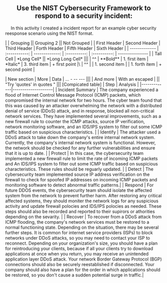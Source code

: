 <h2 align= "center">Use the NIST Cybersecurity Framework to respond to a security incident:</h2>
<p>
  &emsp; In this activity I created a incident report for an example cyber security reesponse scenario using the NIST format. 
</p>
|               |          Grouping             ||         Grouping 2         ||  Not Grouped    |
| First Header  | Second Header | Third Header   | Forth Header | Fifth Header | Sixth Header    |
| ------------- | :-----------: | -------------: | :----------: | :----------: | --------------- |
| Tall Cell     |          *Long Cell*          ||         *Long Long Cell*                    |||
| ^^            |   **Bold**    | 1. first item  | *Italic*     | 3. third item | + first point  |\
| ^^            |               | 1. second item |              | 1. forth item | + second point |

| New section   |     More      |         Data   | ... - -- --- |||
| And more      | With an escaped \|          || "Try 'quotes' in quotes "         |||
[Compicated table]
| Step        | Analysis           | 
|-------------|--------------------|
| Incident Summary      | The company experienced a flood of Internet Control Message Protocol (ICMP) packets, which compromised the internal network for two hours. The cyber team found that this was caused by an attacker overwhelming the network with a distributed denial of service (DDoS) attack, and in response, blocked all non-critical network services. They have implemented several improvements, such as a new firewall rule to counter the ICMP attacks, source IP verification, network monitoring software, and an IDS/IPS system to filter out some ICMP traffic based on suspicious characteristics. | 
| Identify      | The attacker used a DDoS attack to take down the company's entire internal network system. Currently, the company's internal network system is functional. However, the network should be checked for any further vulnerabilities and ensure that it is up to date. | 
| Protect      |    In this case, the cybersecurity team implemented a new firewall rule to limit the rate of incoming ICMP packets and An IDS/IPS system to filter out some ICMP traffic based on suspicious characteristics. These rules should be reguarly updated.   | 
| Detect |    The cybersecurity team implemented source IP address verification on the firewall to check for spoofed IP addresses on incoming ICMP packets and monitoring software to detect abnormal traffic patterns.| 
| Respond      | For future DDOS events, the cybersecurity team should isolate the affected system from the network to prevent further harm. After restoring any critical affected systems, they should moniter the network logs for any suspicious activity and update firewall polocies and IDS/IPS polocies as needed. These steps should also be recorded and reported to their supirors or athorities depending on the sevarity. | 
| Recover      |   To recover from a DDoS attack from ICMP flooding, the company's network services must be restored to a normal functioning state. Depending on the situation, there may be several further steps. It is common for internet service providers (ISPs) to block networks under DDoS attacks, so you may need to contact your ISP to reconnect. Depending on your organization's size, you should have a plan for reintroducing your clients, because if all your clients try to download applications at once when you return, you may receive an unintended application layer DDoS attack. Your network Border Gateway Protocol (BGP) connections should also be securely reestablished if disconnected. Your company should also have a plan for the order in which applications should be restored, so you don't cause a sudden potential surge in traffic.| 


